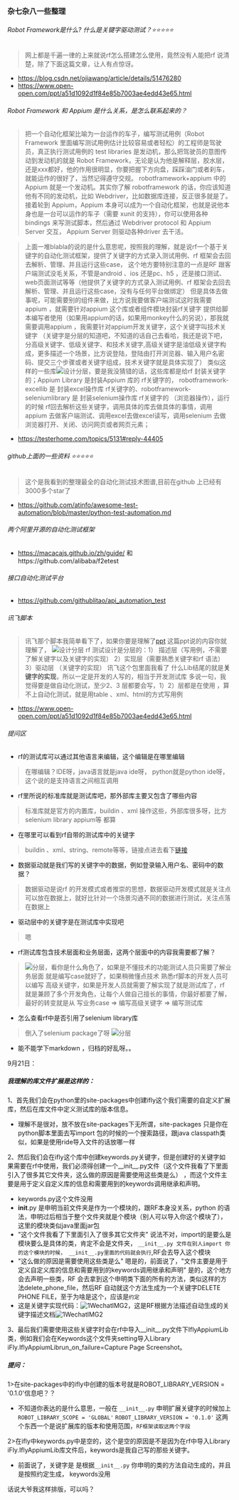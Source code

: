 ### 杂七杂八一些整理
######   Robot Framework是什么? 什么是关键字驱动测试？⭐⭐⭐⭐⭐
>网上都是千遍一律的上来就说rf怎么搭建怎么使用，竟然没有人能把rf 说清楚，除了下面这篇文章，让人有点惊讶。
*   https://blog.csdn.net/ojiawang/article/details/51476280
*   https://www.open-open.com/ppt/a51d1092d1f84e85b7003ae4edd43e65.html

######   Robot Framework  和 Appium 是什么关系，是怎么联系起来的？
> 把一个自动化框架比喻为一台运作的车子，编写测试用例（Robot Framework 里面编写测试用例估计比较容易或者轻松）的工程师是驾驶员，真正执行测试用例的 test libraries 是发动机，那么把驾驶员的意图传动到发动机的就是 Robot Framework，无论是认为他是解释层，胶水层，还是xxx都好，他的作用很明显，你要把握下方向盘，踩踩油门或者刹车，就能运作的很好了，当然记得遵守交规。
>  robotframework+appium 中的 Appium 就是一个发动机。其实你了解 robotframework 的话，你应该知道他有不同的发动机，比如 Webdriver，比如数据库连接，反正很多就是了。
> 接着轮到 Appium，Appium 本身可以成为一个自动化框架，也就是说他本身也是一台可以运作的车子（需要 xunit 的支持），你可以使用各种 bindings 来写测试脚本，然后通过 Webdriver protocol 和 Appium Server 交互， Appium Server 则驱动各种driver 去干活。

>上面一堆blabla的说的是什么意思呢，按照我的理解，就是说rf一个基于关键字的自动化测试框架，提供了关键字的方式录入测试用例、rf 框架会去回去解析、管理、并且运行这些case，
>这个地方要特别注意的一点是RF 跟客户端测试没毛关系，不管是android 、ios 还是pc、h5 ，还是接口测试、web页面测试等等（他提供了关键字的方式录入测试用例、rf 框架会去回去解析、管理、并且运行这些case，没有与任何平台做绑定）
>但是具体去做事呢，可能需要别的组件来做，比方说我要做客户端测试这时我需要appium ，就需要针对appium 这个库或者组件模块封装rf关键字 提供给脚本编写者使用（如果用appium的话，如果用monkey什么的另说），那我就需要调用appium ，我需要针对appium开发关键字，这个关键字叫技术关键字
>（关键字是分层的知道吧，不知道的话自己去看哈，我还是说下吧，分高级关键字、低级关键字、和技术关键字,高级关键字是油低级关键字构成，更多描述一个场景，比方说登陆，登陆由打开浏览器、输入用户名密码、提交三个步骤或者关键字组成，技术关键字就是具体实现了）
>类似这样的一些库![设计分层](/images/WechatIMG2.png)，要是我没猜错的话，这些库都是给rf 封装关键字的；Appium Library 是封装Appium 库的 rf关键字的，
 > robotframework-excellib 是 封装excel操作库 rf关键字的、robotframework-seleniumlibrary  是 封装selenium操作库 rf关键字的 （浏览器操作），运行的时候 rf回去解析这些关键字，调用具体的库去做具体的事情，调用appium 去做客户端测试、调用excel去做excel读写，调用selenium 去做浏览器打开、关闭、访问网页或者网页元素；
*   https://testerhome.com/topics/5131#reply-44405

######   github上面的一些资料 ⭐⭐⭐⭐⭐
>这个是我看到的整理最全的自动化测试技术图谱,目前在github 上已经有3000多个star了
*   https://github.com/atinfo/awesome-test-automation/blob/master/python-test-automation.md

######   两个阿里开源的自动化测试框架
*   https://macacajs.github.io/zh/guide/  和https://github.com/alibaba/f2etest 


######   接口自动化测试平台
*   https://github.com/githublitao/api_automation_test

######  讯飞脚本
>讯飞那个脚本我简单看下了，如果你要是理解了[ppt](https://www.open-open.com/ppt/a51d1092d1f84e85b7003ae4edd43e65.html) 这篇ppt说的内容你就理解了，
![设计分层](/images/WechatIMG1.jpeg)
>rf 测试设计是分层的：1） 描述层（写用例，不需要了解关键字以及关键字的实现） 2）实现层（需要熟悉关键字和rf 语法） 3）驱动层 （关键字的实现）
>讯飞这个包里面我看了 什么Lib结尾的就是<strong style='color:read'>关键字的实现</strong>，所以一定是开发的人写的，相当于开发测试库
>多说一句，我觉得要是做自动化测试，至少2、3 层都要会写，1）2）层都是在使用 ，算不上自动化测试，就是用table 、xml、html的方式写用例
*  https://www.open-open.com/ppt/a51d1092d1f84e85b7003ae4edd43e65.html


###### 提问区
*   rf的测试库可以通过其他语言来编辑，这个编辑是在哪里编辑
>在哪编辑？IDE呀，java语言就是java ide呀， python就是python ide呀，这个说的是支持语言之间相互调用

*   rf里所说的标准库就是测试库吧，那外部库主要又包含了哪些内容
>标准库就是官方的内置库，buildin 、xml  操作这些，外部库很多呀，比方selenium library appium等 都算

*   在哪里可以看到rf自带的测试库中的关键字
>buildin 、xml、string、remote等等，链接点进去看下[链接](https://www.cnblogs.com/loleina/p/5528287.html)


*   数据驱动就是我们写的关键字中的数据，例如登录输入用户名、密码中的数据？
>数据驱动是说rf 的开发模式或者推崇的思想，数据驱动开发模式就是关注点可以放在数据上，就好比针对一个场景沟通不同的数据进行测试，关注点落在数据上


*   驱动层中的关键字是在测试库中实现吧
>嗯

*   rf测试库包含技术层面和业务层面，这两个层面中的内容我需要都了解？
> ![分层](/images/WechatIMG1.png)，看你是什么角色了，如果是不懂技术的功能测试人员只需要了解业务层面 就是编写case就好了，如果稍微懂点技术 熟悉rf脚本的开发人员可以编写
>高级关键字，如果是开发人员就需要了解实现了就是测试库了，rf 就是兼顾了多个开发角色，让每个人做自己擅长的事情，你最好都要了解，
>最好的转变就是从 写业务case => 编写高级关键字 => 编写测试库

*   怎么查看rf中是否引用了selenium library库
>倒入了selenium package了呀 ![分层](/images/WechatIMG3.png)


*   能不能学下markdown ，归档的好乱呀。。



9月21日：
#####  **我理解的库文件扩展是这样的：**

1、首先我们会在python里的site-packages中创建ifly这个我们需要的自定义扩展库，然后在库文件中定义测试库的版本信息。
*   理解不是很对，放不放在site-packages下无所谓，site-packages 只是你在python脚本里面去写import 包的时候的一个搜索路径，跟java classpath类似，如果是使用ride导入文件的话放哪一样


2、然后我们会在ifly这个库中创建keywords.py关键字，但是创建好的关键字如果需要在rf中使用，我们必须得创建一个__init__.py文件（这个文件我看了下里面引入了很多其它文件夹，这么做的原因是需要使用这些类是么）
，而这个文件主要是用于定义自定义库的信息和需要用到的keywords调用继承和声明。
*   keywords.py这个文件没用
*   __init__.py 是申明当前文件夹是作为一个模块的，跟RF本身没关系，python 的语法，申明过后相当于整个文件夹就是个模块（别人可以导入你这个模块了），这里的模块类似java里面jar包
*   "这个文件我看了下里面引入了很多其它文件夹" 说法不对，import的是要么是模块要么是具体的类，肯定不会是文件夹， `__init__.py 文件在别人import 你的这个模块的时候， __init__.py里面的代码就会执行`,RF会去导入这个模块
*   "这么做的原因是需要使用这些类是么" 嗯是的，前面说了，"文件主要是用于定义自定义库的信息和需要用到的keywords调用继承和声明" 是的，这个地方会去声明一些类，RF 会去拿到这个申明类下面的所有的方法，类似这样的方法delete_phone_file，然后RF 自动就这个方法生成为一个关键字DELETE PHONE FILE，至于为啥是这个，应该是`约定` 
*   这是关键字实现代码：![1WechatIMG2](../images/1WechatIMG2.png)，这是RF根据方法描述自动生成的关键字描述文档![1WechatIMG2](../images/1WechatIMG4.png) 
 

3、最后我们需要使用这些关键字时会在rf中导入__init__.py文件下IflyAppiumLib类，例如我们会在Keywords这个文件夹setting导入Library iFly.IflyAppiumLibrun_on_failure=Capture Page Screenshot。


#####  **提问：**

1>在site-packages中的ifly中创建的版本号就是ROBOT_LIBRARY_VERSION = '0.1.0'信息吧？？
*   不知道你表达的是什么意思，一般在 `__init__.py` 申明扩展关键字的时候加上    `ROBOT_LIBRARY_SCOPE = 'GLOBAL'`  `ROBOT_LIBRARY_VERSION = '0.1.0'` 这两个东西一个是说扩展库的版本和使用范围，`RF框架读取这两个字段` 
                        

2>在ifly中keywords.py中是空的，这个是空的原因是不是因为在rf中导入Library  iFly.IflyAppiumLib库文件后，keywords是我自己写的那些关键字。
*   前面说了，关键字是 是根据`__init__.py` 你申明的类的方法自动生成的，并且是按照约定生成， keywords没用


话说大爷我这样排版，可以吗？

